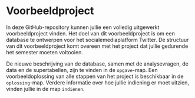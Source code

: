 # Voorbeeldproject

In deze GitHub-repository kunnen jullie een volledig uitgewerkt voorbeeldproject vinden.
Het doel van dit voorbeeldproject is om een database te ontwerpen voor het socialemediaplatform Twitter.
De structuur van dit voorbeeldproject komt overeen met het project dat jullie gedurende het semester moeten voltooien.

De nieuwe beschrijving van de database, samen met de analysevragen, de data en de supertabellen, zijn te vinden in de `opgave`-map.
Een voorbeeldoplossing van alle stappen van het project is beschikbaar in de `oplossing`-map.
Verdere informatie over hoe jullie indiening er moet uitzien, vinden jullie in de map `indienen`.